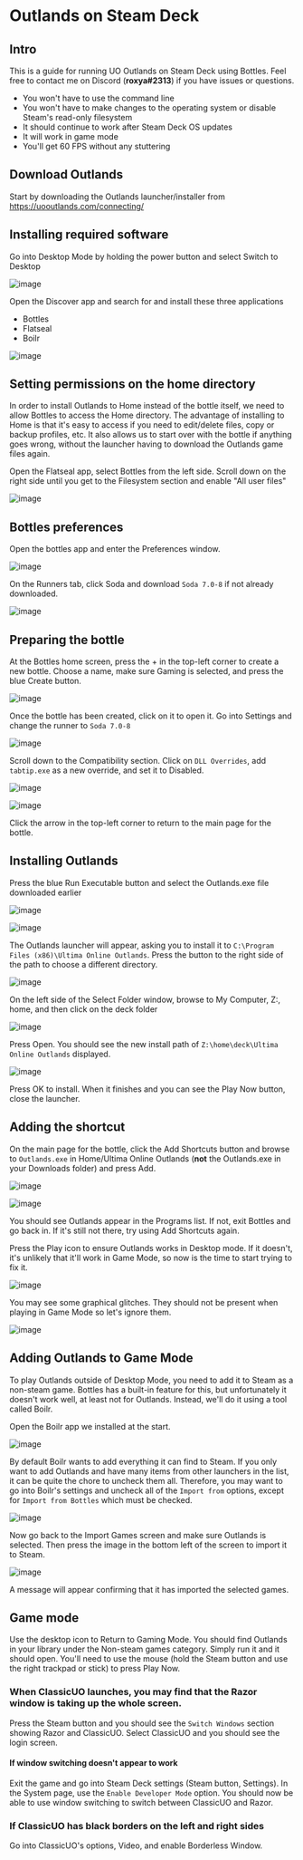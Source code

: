 # Outlands on Steam Deck

## Intro

This is a guide for running UO Outlands on Steam Deck using Bottles. Feel free to contact me on Discord (**roxya#2313**) if you have issues or questions. 

- You won't have to use the command line
- You won't have to make changes to the operating system or disable Steam's read-only filesystem
- It should continue to work after Steam Deck OS updates
- It will work in game mode
- You'll get 60 FPS without any stuttering

## Download Outlands

Start by downloading the Outlands launcher/installer from https://uooutlands.com/connecting/

## Installing required software

Go into Desktop Mode by holding the power button and select Switch to Desktop

![image](https://user-images.githubusercontent.com/7057924/211849244-f92af11b-bda4-4639-a85c-94ab85477f25.png)

Open the Discover app and search for and install these three applications

- Bottles
- Flatseal
- Boilr

![image](https://user-images.githubusercontent.com/7057924/211850076-d99ebd5d-1c7d-448d-8601-73acf9f6a80a.png)

## Setting permissions on the home directory

In order to install Outlands to Home instead of the bottle itself, we need to allow Bottles to access the Home directory. The advantage of installing to Home is that it's easy to access if you need to edit/delete files, copy or backup profiles, etc. It also allows us to start over with the bottle if anything goes wrong, without the launcher having to download the Outlands game files again.

Open the Flatseal app, select Bottles from the left side. Scroll down on the right side until you get to the Filesystem section and enable "All user files"

![image](https://user-images.githubusercontent.com/7057924/211853689-64a66650-3b27-4784-becc-d5ef0221ef70.png)

## Bottles preferences

Open the bottles app and enter the Preferences window.

![image](https://user-images.githubusercontent.com/7057924/218490923-e9cadd87-27c0-43f9-aa7d-9b928584d083.png)

On the Runners tab, click Soda and download `Soda 7.0-8` if not already downloaded.

![image](https://user-images.githubusercontent.com/7057924/218491662-b1aa6f9b-790e-4b7e-a129-2dc3eecc91ed.png)


## Preparing the bottle

At the Bottles home screen, press the + in the top-left corner to create a new bottle. Choose a name, make sure Gaming is selected, and press the blue Create button.

![image](https://user-images.githubusercontent.com/7057924/211854750-38213ce9-19fe-44cb-b992-e147db1205f6.png)

Once the bottle has been created, click on it to open it. Go into Settings and change the runner to `Soda 7.0-8`

![image](https://user-images.githubusercontent.com/7057924/221146564-fc62c963-791c-4850-8441-f3dd8a898499.png)

Scroll down to the Compatibility section. Click on `DLL Overrides`, add `tabtip.exe` as a new override, and set it to Disabled.

![image](https://user-images.githubusercontent.com/7057924/211856264-d40b8b4b-0339-4763-bd8b-d6164ae023ce.png)

![image](https://user-images.githubusercontent.com/7057924/213929329-512f2f5f-dad9-432f-9977-74b3538520d3.png)

Click the arrow in the top-left corner to return to the main page for the bottle.

## Installing Outlands

Press the blue Run Executable button and select the Outlands.exe file downloaded earlier

![image](https://user-images.githubusercontent.com/7057924/221147083-e53981d9-8288-4496-9c10-c8096e2e3c31.png)

![image](https://user-images.githubusercontent.com/7057924/211857617-173cc745-77f4-417e-84f3-f194c0fe5de2.png)

The Outlands launcher will appear, asking you to install it to ``C:\Program Files (x86)\Ultima Online Outlands``. Press the button to the right side of the path to choose a different directory.

![image](https://user-images.githubusercontent.com/7057924/211858454-8aad938d-f9e1-4efb-9815-55540f2ca261.png)

On the left side of the Select Folder window, browse to My Computer, Z:\, home, and then click on the deck folder

![image](https://user-images.githubusercontent.com/7057924/211858828-59af8fca-f46e-4e36-9241-a4b294e38520.png)

Press Open. You should see the new install path of ``Z:\home\deck\Ultima Online Outlands`` displayed.

![image](https://user-images.githubusercontent.com/7057924/211859007-8606ea61-a744-471f-967f-8208112cbb30.png)

Press OK to install. When it finishes and you can see the Play Now button, close the launcher.

## Adding the shortcut

On the main page for the bottle, click the Add Shortcuts button and browse to ``Outlands.exe`` in Home/Ultima Online Outlands (**not** the Outlands.exe in your Downloads folder) and press Add.

![image](https://user-images.githubusercontent.com/7057924/221147552-11ecc9f7-112d-4e0d-93f7-fba9731e2eb3.png)

![image](https://user-images.githubusercontent.com/7057924/211859967-26d32220-d681-4f40-ac8d-da960e5670a4.png)

You should see Outlands appear in the Programs list. If not, exit Bottles and go back in. If it's still not there, try using Add Shortcuts again.

Press the Play icon to ensure Outlands works in Desktop mode. If it doesn't, it's unlikely that it'll work in Game Mode, so now is the time to start trying to fix it.

![image](https://user-images.githubusercontent.com/7057924/211860464-d56643cd-eaa7-4c72-97e7-7ca2f199287e.png)

You may see some graphical glitches. They should not be present when playing in Game Mode so let's ignore them.

![image](https://user-images.githubusercontent.com/7057924/211861076-e2ebc1aa-3a71-4d1c-9429-fedf6ad13aa6.png)

## Adding Outlands to Game Mode

To play Outlands outside of Desktop Mode, you need to add it to Steam as a non-steam game. Bottles has a built-in feature for this, but unfortunately it doesn't work well, at least not for Outlands. Instead, we'll do it using a tool called Boilr.

Open the Boilr app we installed at the start.

![image](https://user-images.githubusercontent.com/7057924/211860846-ab678360-b8f8-4045-93bb-fedf19aa8689.png)

By default Boilr wants to add everything it can find to Steam. If you only want to add Outlands and have many items from other launchers in the list, it can be quite the chore to uncheck them all. Therefore, you may want to go into Boilr's settings and uncheck all of the ``Import from`` options, except for ``Import from Bottles`` which must be checked.

![image](https://user-images.githubusercontent.com/7057924/211861684-dce5603e-ac46-4317-b798-5a5efa1cef30.png)

Now go back to the Import Games screen and make sure Outlands is selected. Then press the image in the bottom left of the screen to import it to Steam.

![image](https://user-images.githubusercontent.com/7057924/211862186-f569799d-d6bc-410d-8410-2b9423ceb340.png)

A message will appear confirming that it has imported the selected games.

## Game mode

Use the desktop icon to Return to Gaming Mode. You should find Outlands in your library under the Non-steam games category. Simply run it and it should open. You'll need to use the mouse (hold the Steam button and use the right trackpad or stick) to press Play Now.

### When ClassicUO launches, you may find that the Razor window is taking up the whole screen.

Press the Steam button and you should see the ``Switch Windows`` section showing Razor and ClassicUO. Select ClassicUO and you should see the login screen.

#### If window switching doesn't appear to work

Exit the game and go into Steam Deck settings (Steam button, Settings). In the System page, use the ``Enable Developer Mode`` option. You should now be able to use window switching to switch between ClassicUO and Razor.

### If ClassicUO has black borders on the left and right sides

Go into ClassicUO's options, Video, and enable Borderless Window.
